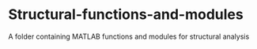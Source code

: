 # Structural-functions-and-modules
A folder containing MATLAB functions and modules for structural analysis
